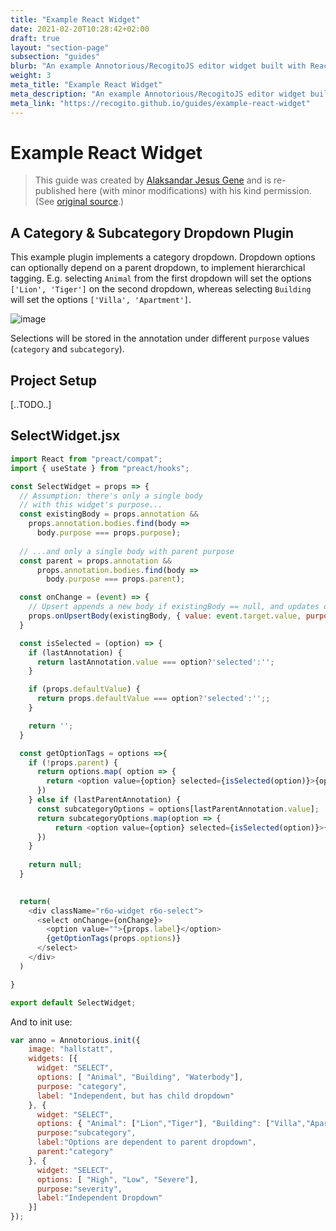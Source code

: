 ```yaml
---
title: "Example React Widget"
date: 2021-02-20T10:28:42+02:00
draft: true
layout: "section-page"
subsection: "guides"
blurb: "An example Annotorious/RecogitoJS editor widget built with React."
weight: 3
meta_title: "Example React Widget"
meta_description: "An example Annotorious/RecogitoJS editor widget built with React."
meta_link: "https://recogito.github.io/guides/example-react-widget"
---
```


# Example React Widget

> This guide was created by [Alaksandar Jesus Gene](https://github.com/alaksandarjesus) and
> is re-published here (with minor modifications) with his kind permission. 
> (See [original source](https://github.com/recogito/recogito-client-core/issues/51).)

## A Category & Subcategory Dropdown Plugin

This example plugin implements a category dropdown. Dropdown options can optionally depend
on a parent dropdown, to implement hierarchical tagging. E.g. selecting `Animal` from the first
dropdown will set the options `['Lion', 'Tiger']` on the second dropdown, whereas selecting
`Building` will set the options `['Villa', 'Apartment']`.

![image](https://user-images.githubusercontent.com/4712552/108470941-b74cb400-72b0-11eb-85af-e637b8960213.png)

Selections will be stored in the annotation under different `purpose` values (`category` and 
`subcategory`).

## Project Setup

[..TODO..]

## SelectWidget.jsx

```js
import React from "preact/compat";
import { useState } from "preact/hooks";

const SelectWidget = props => { 
  // Assumption: there's only a single body 
  // with this widget's purpose...
  const existingBody = props.annotation && 
    props.annotation.bodies.find(body => 
      body.purpose === props.purpose);
      
  // ...and only a single body with parent purpose
  const parent = props.annotation &&
      props.annotation.bodies.find(body => 
        body.purpose === props.parent);

  const onChange = (event) => {
    // Upsert appends a new body if existingBody == null, and updates otherwise
    props.onUpsertBody(existingBody, { value: event.target.value, purpose: props.purpose });
  }

  const isSelected = (option) => {
    if (lastAnnotation) {
      return lastAnnotation.value === option?'selected':'';
    }

    if (props.defaultValue) {
      return props.defaultValue === option?'selected':'';;
    }

    return '';
  }

  const getOptionTags = options =>{
    if (!props.parent) {
      return options.map( option => {
        return <option value={option} selected={isSelected(option)}>{option}</option>
      })
    } else if (lastParentAnnotation) {
      const subcategoryOptions = options[lastParentAnnotation.value];
      return subcategoryOptions.map(option => {
          return <option value={option} selected={isSelected(option)}>{option}</option>
      })
    }
    
    return null;
  }
    

  return(
    <div className="r6o-widget r6o-select">
      <select onChange={onChange}>
        <option value="">{props.label}</option>
        {getOptionTags(props.options)}
      </select>
    </div>
  )

}

export default SelectWidget;
```

And to init use:

```js
var anno = Annotorious.init({
    image: "hallstatt",
    widgets: [{ 
      widget: "SELECT", 
      options: [ "Animal", "Building", "Waterbody"],
      purpose: "category",
      label: "Independent, but has child dropdown"
    }, {
      widget: "SELECT", 
      options: { "Animal": ["Lion","Tiger"], "Building": ["Villa","Apartment"], "Waterbody": ["Lake", "River"] }, 
      purpose:"subcategory",
      label:"Options are dependent to parent dropdown", 
      parent:"category"
    }, {
      widget: "SELECT", 
      options: [ "High", "Low", "Severe"],
      purpose:"severity", 
      label:"Independent Dropdown" 
    }]
});
```